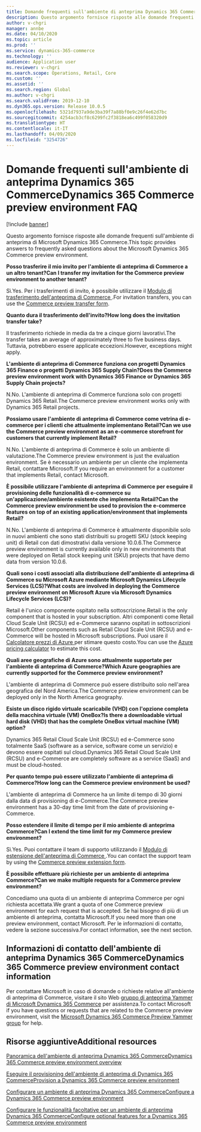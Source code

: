 ```yaml
---
title: Domande frequenti sull'ambiente di anteprima Dynamics 365 Commerce
description: Questo argomento fornisce risposte alle domande frequenti sull'ambiente di anteprima di Microsoft Dynamics 365 Commerce.
author: v-chgri
manager: annbe
ms.date: 04/10/2020
ms.topic: article
ms.prod: ''
ms.service: dynamics-365-commerce
ms.technology: ''
audience: Application user
ms.reviewer: v-chgri
ms.search.scope: Operations, Retail, Core
ms.custom: ''
ms.assetid: ''
ms.search.region: Global
ms.author: v-chgri
ms.search.validFrom: 2019-12-10
ms.dyn365.ops.version: Release 10.0.5
ms.openlocfilehash: 5321d7937a9de3ba39f7a88bf0e9c26f4e62d7bc
ms.sourcegitcommit: 4254acb3cf8c6299fc2f3818ea6c499f058320d9
ms.translationtype: HT
ms.contentlocale: it-IT
ms.lasthandoff: 04/09/2020
ms.locfileid: "3254726"
---
```

# <a name="dynamics-365-commerce-preview-environment-faq"></a><span data-ttu-id="b6a8e-103">Domande frequenti sull'ambiente di anteprima Dynamics 365 Commerce</span><span class="sxs-lookup"><span data-stu-id="b6a8e-103">Dynamics 365 Commerce preview environment FAQ</span></span>

[!include [banner](includes/banner.md)]

<span data-ttu-id="b6a8e-104">Questo argomento fornisce risposte alle domande frequenti sull'ambiente di anteprima di Microsoft Dynamics 365 Commerce.</span><span class="sxs-lookup"><span data-stu-id="b6a8e-104">This topic provides answers to frequently asked questions about the Microsoft Dynamics 365 Commerce preview environment.</span></span>

<span data-ttu-id="b6a8e-105">**Posso trasferire il mio invito per l'ambiente di anteprima di Commerce a un altro tenant?**</span><span class="sxs-lookup"><span data-stu-id="b6a8e-105">**Can I transfer my invitation for the Commerce preview environment to another tenant?**</span></span>

<span data-ttu-id="b6a8e-106">Sì.</span><span class="sxs-lookup"><span data-stu-id="b6a8e-106">Yes.</span></span> <span data-ttu-id="b6a8e-107">Per i trasferimenti di invito, è possibile utilizzare il [Modulo di trasferimento dell'anteprima di Commerce ](https://aka.ms/Dynamics365CommercePreviewTransferForm).</span><span class="sxs-lookup"><span data-stu-id="b6a8e-107">For invitation transfers, you can use the [Commerce preview transfer form](https://aka.ms/Dynamics365CommercePreviewTransferForm).</span></span>

<span data-ttu-id="b6a8e-108">**Quanto dura il trasferimento dell'invito?**</span><span class="sxs-lookup"><span data-stu-id="b6a8e-108">**How long does the invitation transfer take?**</span></span>

<span data-ttu-id="b6a8e-109">Il trasferimento richiede in media da tre a cinque giorni lavorativi.</span><span class="sxs-lookup"><span data-stu-id="b6a8e-109">The transfer takes an average of approximately three to five business days.</span></span> <span data-ttu-id="b6a8e-110">Tuttavia, potrebbero essere applicate eccezioni.</span><span class="sxs-lookup"><span data-stu-id="b6a8e-110">However, exceptions might apply.</span></span>

<span data-ttu-id="b6a8e-111">**L'ambiente di anteprima di Commerce funziona con progetti Dynamics 365 Finance o progetti Dynamics 365 Supply Chain?**</span><span class="sxs-lookup"><span data-stu-id="b6a8e-111">**Does the Commerce preview environment work with Dynamics 365 Finance or Dynamics 365 Supply Chain projects?**</span></span>

<span data-ttu-id="b6a8e-112">N.</span><span class="sxs-lookup"><span data-stu-id="b6a8e-112">No.</span></span> <span data-ttu-id="b6a8e-113">L'ambiente di anteprima di Commerce funziona solo con progetti Dynamics 365 Retail.</span><span class="sxs-lookup"><span data-stu-id="b6a8e-113">The Commerce preview environment works only with Dynamics 365 Retail projects.</span></span>

<span data-ttu-id="b6a8e-114">**Possiamo usare l'ambiente di anteprima di Commerce come vetrina di e-commerce per i clienti che attualmente implementano Retail?**</span><span class="sxs-lookup"><span data-stu-id="b6a8e-114">**Can we use the Commerce preview environment as an e-commerce storefront for customers that currently implement Retail?**</span></span>

<span data-ttu-id="b6a8e-115">N.</span><span class="sxs-lookup"><span data-stu-id="b6a8e-115">No.</span></span> <span data-ttu-id="b6a8e-116">L'ambiente di anteprima di Commerce è solo un ambiente di valutazione.</span><span class="sxs-lookup"><span data-stu-id="b6a8e-116">The Commerce preview environment is just the evaluation environment.</span></span> <span data-ttu-id="b6a8e-117">Se è necessario un ambiente per un cliente che implementa Retail, contattare Microsoft.</span><span class="sxs-lookup"><span data-stu-id="b6a8e-117">If you require an environment for a customer that implements Retail, contact Microsoft.</span></span>

<span data-ttu-id="b6a8e-118">**È possibile utilizzare l'ambiente di anteprima di Commerce per eseguire il provisioning delle funzionalità di e-commerce su un'applicazione/ambiente esistente che implementa Retail?**</span><span class="sxs-lookup"><span data-stu-id="b6a8e-118">**Can the Commerce preview environment be used to provision the e-commerce features on top of an existing application/environment that implements Retail?**</span></span>

<span data-ttu-id="b6a8e-119">N.</span><span class="sxs-lookup"><span data-stu-id="b6a8e-119">No.</span></span> <span data-ttu-id="b6a8e-120">L'ambiente di anteprima di Commerce è attualmente disponibile solo in nuovi ambienti che sono stati distribuiti su progetti SKU (stock keeping unit) di Retail con dati dimostrativi dalla versione 10.0.6.</span><span class="sxs-lookup"><span data-stu-id="b6a8e-120">The Commerce preview environment is currently available only in new environments that were deployed on Retail stock keeping unit (SKU) projects that have demo data from version 10.0.6.</span></span>

<span data-ttu-id="b6a8e-121">**Quali sono i costi associati alla distribuzione dell'ambiente di anteprima di Commerce su Microsoft Azure mediante Microsoft Dynamics Lifecycle Services (LCS)?**</span><span class="sxs-lookup"><span data-stu-id="b6a8e-121">**What costs are involved in deploying the Commerce preview environment on Microsoft Azure via Microsoft Dynamics Lifecycle Services (LCS)?**</span></span>

<span data-ttu-id="b6a8e-122">Retail è l'unico componente ospitato nella sottoscrizione.</span><span class="sxs-lookup"><span data-stu-id="b6a8e-122">Retail is the only component that is hosted in your subscription.</span></span> <span data-ttu-id="b6a8e-123">Altri componenti come Retail Cloud Scale Unit (RCSU) ed e-Commerce saranno ospitati in sottoscrizioni Microsoft.</span><span class="sxs-lookup"><span data-stu-id="b6a8e-123">Other components such as Retail Cloud Scale Unit (RCSU) and e-Commerce will be hosted in Microsoft subscriptions.</span></span> <span data-ttu-id="b6a8e-124">Puoi usare il [Calcolatore prezzi di Azure ](https://azure.microsoft.com/pricing/calculator/) per stimare questo costo.</span><span class="sxs-lookup"><span data-stu-id="b6a8e-124">You can use the [Azure pricing calculator](https://azure.microsoft.com/pricing/calculator/) to estimate this cost.</span></span>

<span data-ttu-id="b6a8e-125">**Quali aree geografiche di Azure sono attualmente supportate per l'ambiente di anteprima di Commerce?**</span><span class="sxs-lookup"><span data-stu-id="b6a8e-125">**Which Azure geographies are currently supported for the Commerce preview environment?**</span></span>

<span data-ttu-id="b6a8e-126">L'ambiente di anteprima di Commerce può essere distribuito solo nell'area geografica del Nord America.</span><span class="sxs-lookup"><span data-stu-id="b6a8e-126">The Commerce preview environment can be deployed only in the North America geography.</span></span>

<span data-ttu-id="b6a8e-127">**Esiste un disco rigido virtuale scaricabile (VHD) con l'opzione completa della macchina virtuale (VM) OneBox?**</span><span class="sxs-lookup"><span data-stu-id="b6a8e-127">**Is there a downloadable virtual hard disk (VHD) that has the complete OneBox virtual machine (VM) option?**</span></span>

<span data-ttu-id="b6a8e-128">Dynamics 365 Retail Cloud Scale Unit (RCSU) ed e-Commerce sono totalmente SaaS (software as a service, software come un servizio) e devono essere ospitati sul cloud.</span><span class="sxs-lookup"><span data-stu-id="b6a8e-128">Dynamics 365 Retail Cloud Scale Unit (RCSU) and e-Commerce are completely software as a service (SaaS) and must be cloud-hosted.</span></span>

<span data-ttu-id="b6a8e-129">**Per quanto tempo può essere utilizzato l'ambiente di anteprima di Commerce?**</span><span class="sxs-lookup"><span data-stu-id="b6a8e-129">**How long can the Commerce preview environment be used?**</span></span>

<span data-ttu-id="b6a8e-130">L'ambiente di anteprima di Commerce ha un limite di tempo di 30 giorni dalla data di provisioning di e-Commerce.</span><span class="sxs-lookup"><span data-stu-id="b6a8e-130">The Commerce preview environment has a 30-day time limit from the date of provisioning e-Commerce.</span></span>

<span data-ttu-id="b6a8e-131">**Posso estendere il limite di tempo per il mio ambiente di anteprima Commerce?**</span><span class="sxs-lookup"><span data-stu-id="b6a8e-131">**Can I extend the time limit for my Commerce preview environment?**</span></span>

<span data-ttu-id="b6a8e-132">Sì.</span><span class="sxs-lookup"><span data-stu-id="b6a8e-132">Yes.</span></span> <span data-ttu-id="b6a8e-133">Puoi contattare il team di supporto utilizzando il [Modulo di estensione dell'anteprima di Commerce ](https://aka.ms/Dynamics365CommercePreviewExtensionForm).</span><span class="sxs-lookup"><span data-stu-id="b6a8e-133">You can contact the support team by using the [Commerce preview extension form](https://aka.ms/Dynamics365CommercePreviewExtensionForm).</span></span>

<span data-ttu-id="b6a8e-134">**È possibile effettuare più richieste per un ambiente di anteprima Commerce?**</span><span class="sxs-lookup"><span data-stu-id="b6a8e-134">**Can we make multiple requests for a Commerce preview environment?**</span></span>

<span data-ttu-id="b6a8e-135">Concediamo una quota di un ambiente di anteprima Commerce per ogni richiesta accettata.</span><span class="sxs-lookup"><span data-stu-id="b6a8e-135">We grant a quota of one Commerce preview environment for each request that is accepted.</span></span> <span data-ttu-id="b6a8e-136">Se hai bisogno di più di un ambiente di anteprima, contatta Microsoft.</span><span class="sxs-lookup"><span data-stu-id="b6a8e-136">If you need more than one preview environment, contact Microsoft.</span></span> <span data-ttu-id="b6a8e-137">Per le informazioni di contatto, vedere la sezione successiva.</span><span class="sxs-lookup"><span data-stu-id="b6a8e-137">For contact information, see the next section.</span></span>

## <a name="dynamics-365-commerce-preview-environment-contact-information"></a><span data-ttu-id="b6a8e-138">Informazioni di contatto dell'ambiente di anteprima Dynamics 365 Commerce</span><span class="sxs-lookup"><span data-stu-id="b6a8e-138">Dynamics 365 Commerce preview environment contact information</span></span>

<span data-ttu-id="b6a8e-139">Per contattare Microsoft in caso di domande o richieste relative all'ambiente di anteprima di Commerce, visitare il sito Web [gruppo di anteprima Yammer di Microsoft Dynamics 365 Commerce](https://aka.ms/Dynamics365CommercePreviewYammer) per assistenza.</span><span class="sxs-lookup"><span data-stu-id="b6a8e-139">To contact Microsoft if you have questions or requests that are related to the Commerce preview environment, visit the [Microsoft Dynamics 365 Commerce Preview Yammer group](https://aka.ms/Dynamics365CommercePreviewYammer) for help.</span></span>

## <a name="additional-resources"></a><span data-ttu-id="b6a8e-140">Risorse aggiuntive</span><span class="sxs-lookup"><span data-stu-id="b6a8e-140">Additional resources</span></span>

[<span data-ttu-id="b6a8e-141">Panoramica dell'ambiente di anteprima Dynamics 365 Commerce</span><span class="sxs-lookup"><span data-stu-id="b6a8e-141">Dynamics 365 Commerce preview environment overview</span></span>](cpe-overview.md)

[<span data-ttu-id="b6a8e-142">Eseguire il provisioning dell'ambiente di anteprima di Dynamics 365 Commerce</span><span class="sxs-lookup"><span data-stu-id="b6a8e-142">Provision a Dynamics 365 Commerce preview environment</span></span>](provisioning-guide.md)

[<span data-ttu-id="b6a8e-143">Configurare un ambiente di anteprima Dynamics 365 Commerce</span><span class="sxs-lookup"><span data-stu-id="b6a8e-143">Configure a Dynamics 365 Commerce preview environment</span></span>](cpe-post-provisioning.md)

[<span data-ttu-id="b6a8e-144">Configurare le funzionalità facoltative per un ambiente di anteprima Dynamics 365 Commerce</span><span class="sxs-lookup"><span data-stu-id="b6a8e-144">Configure optional features for a Dynamics 365 Commerce preview environment</span></span>](cpe-optional-features.md)
